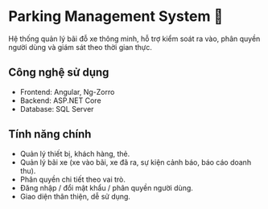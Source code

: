 # Parking Management System 🚗
Hệ thống quản lý bãi đỗ xe thông minh, hỗ trợ kiểm soát ra vào, phân quyền người dùng và giám sát theo thời gian thực.

## Công nghệ sử dụng
- Frontend: Angular, Ng-Zorro
- Backend: ASP.NET Core
- Database: SQL Server

## Tính năng chính
- Quản lý thiết bị, khách hàng, thẻ.
- Quản lý bãi xe (xe vào bãi, xe đã ra, sự kiện cảnh báo, báo cáo doanh thu).
- Phân quyền chi tiết theo vai trò.
- Đăng nhập / đổi mật khẩu / phân quyền người dùng.
- Giao diện thân thiện, dễ sử dụng.
